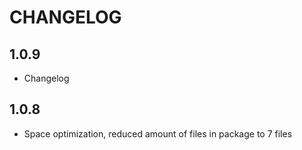 # CHANGELOG

## 1.0.9
* Changelog

## 1.0.8
* Space optimization, reduced amount of files in package to 7 files
